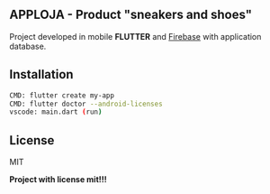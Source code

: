 ## APPLOJA - Product "sneakers and shoes"
 Project developed in mobile **FLUTTER** and [Firebase](https://firebase.google.com/) with application database.
 
 
 ## Installation
 
 ```sh
CMD: flutter create my-app
CMD: flutter doctor --android-licenses
vscode: main.dart (run)

```

## License

MIT

**Project with license mit!!!**
